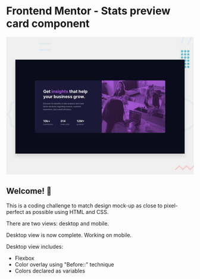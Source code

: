 # Frontend Mentor - Stats preview card component

![Design preview for the Stats preview card component coding challenge](./design/desktop-preview.jpg)

## Welcome! 👋

This is a coding challenge to match design mock-up as close to pixel-perfect as possible using HTML and CSS.

There are two views: desktop and mobile.

Desktop view is now complete.  Working on mobile.

Desktop view includes:

- Flexbox
- Color overlay using "Before::" technique
- Colors declared as variables
